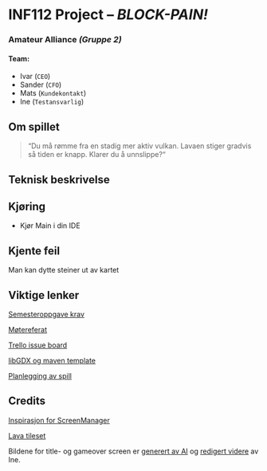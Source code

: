 # INF112 Project – *BLOCK-PAIN!* 
### Amateur Alliance *(Gruppe 2)*
#### Team: 
* Ivar (`CEO`)
* Sander (`CFO`)
* Mats (`Kundekontakt`)
* Ine (`Testansvarlig`)

## Om spillet
>“Du må rømme fra en stadig mer aktiv vulkan. Lavaen stiger gradvis så tiden er knapp. Klarer du å unnslippe?“

## Teknisk beskrivelse


## Kjøring
* Kjør Main i din IDE

## Kjente feil
Man kan dytte steiner ut av kartet

## Viktige lenker
[Semesteroppgave krav](https://git.app.uib.no/inf112/24v/inf112-24v/-/wikis/prosjekt/semesteroppgave)

[Møtereferat](https://docs.google.com/document/d/10a05Fu1_dx0Y_XaLF6ZEFuFKvsOZK4iNWEVNr36HerU/edit)

[Trello issue board](https://trello.com/b/zh9J5B3W/board)

[libGDX og maven template](doc/libGDX+Maven.md)

[Planlegging av spill](https://docs.google.com/document/d/1aa2oW-XstsS6mD0cP296_O31NZNTnafWvksUJrwbtmI/edit)

## Credits
[Inspirasjon for ScreenManager](https://happycoding.io/tutorials/libgdx/game-screens#the-libgdx-approach)

[Lava tileset](https://assetstore.unity.com/packages/2d/textures-materials/grotto-escape-ii-86689)

Bildene for title- og gameover screen er [generert av AI](https://www.bing.com/images/create) og [redigert videre](https://picfont.com/) av Ine.

